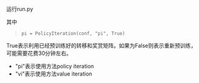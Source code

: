 运行run.py

其中

>`pi = PolicyIteration(conf, "pi", True)`

True表示利用已经预训练好的转移和奖赏矩阵。如果为False则表示重新预训练，可能需要花费30分钟左右。

+ "pi"表示使用方法policy iteration
+ "vi"表示使用方法value iteration
